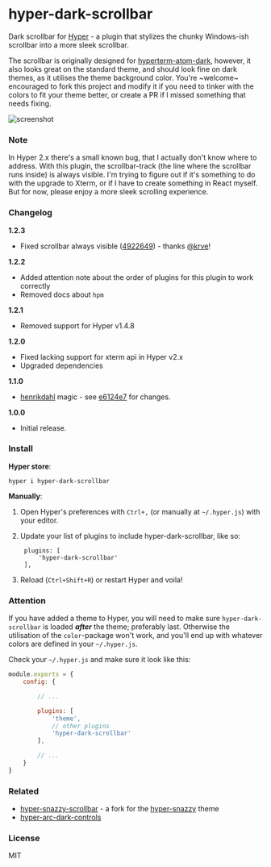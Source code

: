 # hyper-dark-scrollbar
Dark scrollbar for [Hyper](https://github.com/zeit/hyper) - a plugin that stylizes the chunky Windows-ish scrollbar into a more sleek scrollbar.

The scrollbar is originally designed for [hyperterm-atom-dark](https://github.com/mdo/hyperterm-atom-dark), however, it also looks great on the standard theme, and should look fine on dark themes, as it utilises the theme background color. You're ~welcome~ encouraged to fork this project and modify it if you need to tinker with the colors to fit your theme better, or create a PR if I missed something that needs fixing.

![screenshot](https://dev.moso.io/hyper/hyper-dark-scrollbar/screenshot.png)

### Note

In Hyper 2.x there's a small known bug, that I actually don't know where to address. With this plugin, the scrollbar-track (the line where the scrollbar runs inside) is always visible. I'm trying to figure out if it's something to do with the upgrade to Xterm, or if I have to create something in React myself. But for now, please enjoy a more sleek scrolling experience.

### Changelog
**1.2.3**
- Fixed scrollbar always visible ([4922649](https://github.com/moso/hyper-dark-scrollbar/commit/4922649b3505980524d1d856651f330a98ac02ac)) - thanks [@krve](https://github.com/krve)!

**1.2.2**
- Added attention note about the order of plugins for this plugin to work correctly
- Removed docs about `hpm`

**1.2.1**
- Removed support for Hyper v1.4.8

**1.2.0**
- Fixed lacking support for xterm api in Hyper v2.x
- Upgraded dependencies

**1.1.0**
- [henrikdahl](https://github.com/henrikdahl) magic - see [e6124e7](https://github.com/moso/hyper-dark-scrollbar/commit/e6124e7640291940acf46883d4022bef900ada60) for changes.

**1.0.0**
- Initial release.

### Install

**Hyper store**:
```
hyper i hyper-dark-scrollbar
```

**Manually**:

1. Open Hyper's preferences with `Ctrl+,` (or manually at `~/.hyper.js`) with your editor.
2. Update your list of plugins to include hyper-dark-scrollbar, like so:

        plugins: [
            'hyper-dark-scrollbar'
        ],

3. Reload (`Ctrl+Shift+R`) or restart Hyper and voila!

### Attention

If you have added a theme to Hyper, you will need to make sure `hyper-dark-scrollbar` is loaded **_after_** the theme; preferably last. Otherwise the utilisation of the `color`-package won't work, and you'll end up with whatever colors are defined in your `~/.hyper.js`.

Check your `~/.hyper.js` and make sure it look like this:

```javascript
module.exports = {
    config: {

        // ...

        plugins: [
            'theme',
            // other plugins
            'hyper-dark-scrollbar'
        ],

        // ...
    }
}
```

### Related

- [hyper-snazzy-scrollbar](https://github.com/Stanzilla/hyper-dark-scrollbar) - a fork for the [hyper-snazzy](https://github.com/sindresorhus/hyper-snazzy) theme
- [hyper-arc-dark-controls](https://github.com/moso/hyper-arc-dark-controls)

### License

MIT
